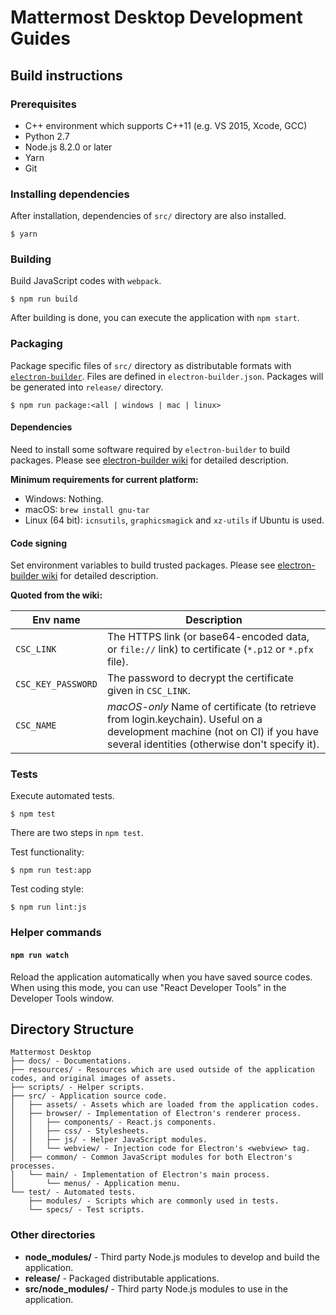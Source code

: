 # Mattermost Desktop Development Guides

## Build instructions

### Prerequisites
- C++ environment which supports C++11 (e.g. VS 2015, Xcode, GCC)
- Python 2.7
- Node.js 8.2.0 or later
- Yarn
- Git

### Installing dependencies
After installation, dependencies of `src/` directory are also installed.

```
$ yarn
```

### Building
Build JavaScript codes with `webpack`.

```
$ npm run build
```

After building is done, you can execute the application with `npm start`.

### Packaging
Package specific files of `src/` directory as distributable formats with [`electron-builder`](https://github.com/electron-userland/electron-builder).
Files are defined in `electron-builder.json`.
Packages will be generated into `release/` directory.

```
$ npm run package:<all | windows | mac | linux>
```

#### Dependencies
Need to install some software required by `electron-builder` to build packages.
Please see [electron-builder wiki](https://github.com/electron-userland/electron-builder/wiki/Multi-Platform-Build) for detailed description.

**Minimum requirements for current platform:**
- Windows: Nothing.
- macOS: `brew install gnu-tar`
- Linux (64 bit): `icnsutils`, `graphicsmagick` and `xz-utils` if Ubuntu is used.

#### Code signing
Set environment variables to build trusted packages.
Please see [electron-builder wiki](https://github.com/electron-userland/electron-builder/wiki/Code-Signing) for detailed description.

**Quoted from the wiki:**

| Env name | Description |
|---|---|
| `CSC_LINK` | The HTTPS link (or base64-encoded data, or `file://` link) to certificate (`*.p12` or `*.pfx` file). |
| `CSC_KEY_PASSWORD` | The password to decrypt the certificate given in `CSC_LINK`. |
| `CSC_NAME` | *macOS-only* Name of certificate (to retrieve from login.keychain). Useful on a development machine (not on CI) if you have several identities (otherwise don't specify it). |

### Tests
Execute automated tests.

```
$ npm test
```

There are two steps in `npm test`.

Test functionality:

```
$ npm run test:app
```

Test coding style:

```
$ npm run lint:js
```

### Helper commands

#### `npm run watch`
Reload the application automatically when you have saved source codes.
When using this mode, you can use "React Developer Tools" in the Developer Tools window.

## Directory Structure

```
Mattermost Desktop
├── docs/ - Documentations.
├── resources/ - Resources which are used outside of the application codes, and original images of assets.
├── scripts/ - Helper scripts.
├── src/ - Application source code.
│   ├── assets/ - Assets which are loaded from the application codes.
│   ├── browser/ - Implementation of Electron's renderer process.
│   │   ├── components/ - React.js components.
│   │   ├── css/ - Stylesheets.
│   │   ├── js/ - Helper JavaScript modules.
│   │   └── webview/ - Injection code for Electron's <webview> tag.
│   ├── common/ - Common JavaScript modules for both Electron's processes.
│   └── main/ - Implementation of Electron's main process.
│       └── menus/ - Application menu.
└── test/ - Automated tests.
    ├── modules/ - Scripts which are commonly used in tests.
    └── specs/ - Test scripts.
```

### Other directories
- **node_modules/** - Third party Node.js modules to develop and build the application.
- **release/** - Packaged distributable applications.
- **src/node_modules/** - Third party Node.js modules to use in the application.
